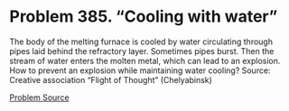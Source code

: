 # Problem 385. “Cooling with water”

The body of the melting furnace is cooled by water circulating through pipes laid behind the refractory layer. Sometimes pipes burst. Then the stream of water enters the molten metal, which can lead to an explosion. How to prevent an explosion while maintaining water cooling? Source: Creative association “Flight of Thought” (Chelyabinsk)

[Problem Source](https://www.trizland.ru/tasks/5168/)